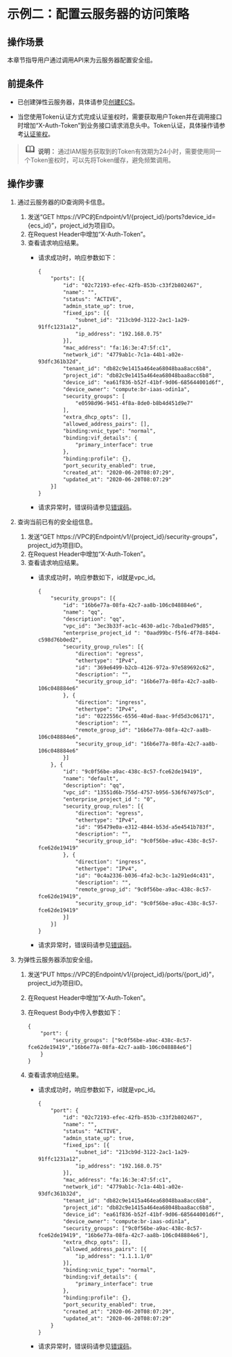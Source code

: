 # 示例二：配置云服务器的访问策略<a name="vpc_apieg_0003"></a>

## 操作场景<a name="section138381652181710"></a>

本章节指导用户通过调用API来为云服务器配置安全组。

## 前提条件<a name="section109541355172116"></a>

-   已创建弹性云服务器，具体请参见[创建ECS](https://support.huaweicloud.com/qs-ecs/ecs_02_0009.html)。

-   当您使用Token认证方式完成认证鉴权时，需要获取用户Token并在调用接口时增加“X-Auth-Token”到业务接口请求消息头中。Token认证，具体操作请参考[认证鉴权](认证鉴权.md)。

>![](public_sys-resources/icon-note.gif) **说明：** 
>通过IAM服务获取到的Token有效期为24小时，需要使用同一个Token鉴权时，可以先将Token缓存，避免频繁调用。

## 操作步骤<a name="section97971920868"></a>

1.  通过云服务器的ID查询网卡信息。
    1.  发送“GET  https://VPC的Endpoint/v1/\{project\_id\}/ports?device\_id=\{ecs\_id\}”，project\_id为项目ID。
    2.  在Request Header中增加“X-Auth-Token”。
    3.  查看请求响应结果。
        -   请求成功时，响应参数如下：

            ```
            {
            	"ports": [{
            		"id": "02c72193-efec-42fb-853b-c33f2b802467",
            		"name": "",
            		"status": "ACTIVE",
            		"admin_state_up": true,
            		"fixed_ips": [{
            			"subnet_id": "213cb9d-3122-2ac1-1a29-91ffc1231a12",
            			"ip_address": "192.168.0.75"
            		}],
            		"mac_address": "fa:16:3e:47:5f:c1",
            		"network_id": "4779ab1c-7c1a-44b1-a02e-93dfc361b32d",
            		"tenant_id": "db82c9e1415a464ea68048baa8acc6b8",
            		"project_id": "db82c9e1415a464ea68048baa8acc6b8",
            		"device_id": "ea61f836-b52f-41bf-9d06-685644001d6f",
            		"device_owner": "compute:br-iaas-odin1a",
            		"security_groups": [
            			"e0598d96-9451-4f8a-8de0-b8b4d451d9e7"
            		],
            		"extra_dhcp_opts": [],
            		"allowed_address_pairs": [],
            		"binding:vnic_type": "normal",
            		"binding:vif_details": {
            			"primary_interface": true
            		},
            		"binding:profile": {},
            		"port_security_enabled": true,
            		"created_at": "2020-06-20T08:07:29",
            		"updated_at": "2020-06-20T08:07:29"
            	}]
            }
            ```

        -   请求异常时，错误码请参见[错误码](错误码.md)。


2.  查询当前已有的安全组信息。
    1.  发送“GET  https://VPC的Endpoint/v1/\{project\_id\}/security-groups”，project\_id为项目ID。
    2.  在Request Header中增加“X-Auth-Token”。
    3.  查看请求响应结果。
        -   请求成功时，响应参数如下，id就是vpc\_id。

            ```
            {
            	"security_groups": [{
            		"id": "16b6e77a-08fa-42c7-aa8b-106c048884e6",
            		"name": "qq",
            		"description": "qq",
            		"vpc_id": "3ec3b33f-ac1c-4630-ad1c-7dba1ed79d85",
            		"enterprise_project_id ": "0aad99bc-f5f6-4f78-8404-c598d76b0ed2",
            		"security_group_rules": [{
            			"direction": "egress",
            			"ethertype": "IPv4",
            			"id": "369e6499-b2cb-4126-972a-97e589692c62",
            			"description": "",
            			"security_group_id": "16b6e77a-08fa-42c7-aa8b-106c048884e6"
            		}, {
            			"direction": "ingress",
            			"ethertype": "IPv4",
            			"id": "0222556c-6556-40ad-8aac-9fd5d3c06171",
            			"description": "",
            			"remote_group_id": "16b6e77a-08fa-42c7-aa8b-106c048884e6",
            			"security_group_id": "16b6e77a-08fa-42c7-aa8b-106c048884e6"
            		}]
            	}, {
            		"id": "9c0f56be-a9ac-438c-8c57-fce62de19419",
            		"name": "default",
            		"description": "qq",
            		"vpc_id": "13551d6b-755d-4757-b956-536f674975c0",
            		"enterprise_project_id ": "0",
            		"security_group_rules": [{
            			"direction": "egress",
            			"ethertype": "IPv4",
            			"id": "95479e0a-e312-4844-b53d-a5e4541b783f",
            			"description": "",
            			"security_group_id": "9c0f56be-a9ac-438c-8c57-fce62de19419"
            		}, {
            			"direction": "ingress",
            			"ethertype": "IPv4",
            			"id": "0c4a2336-b036-4fa2-bc3c-1a291ed4c431",
            			"description": "",
            			"remote_group_id": "9c0f56be-a9ac-438c-8c57-fce62de19419",
            			"security_group_id": "9c0f56be-a9ac-438c-8c57-fce62de19419"
            		}]
            	}]
            }
            ```

        -   请求异常时，错误码请参见[错误码](错误码.md)。


3.  为弹性云服务器添加安全组。
    1.  发送“PUT https://VPC的Endpoint/v1/\{project\_id\}/ports/\{port\_id\}”，project\_id为项目ID。
    2.  在Request Header中增加“X-Auth-Token”。
    3.  在Request Body中传入参数如下：

        ```
        {
            "port": {
                "security_groups": ["9c0f56be-a9ac-438c-8c57-fce62de19419","16b6e77a-08fa-42c7-aa8b-106c048884e6"]
            }
        }
        ```

    4.  查看请求响应结果。
        -   请求成功时，响应参数如下，id就是vpc\_id。

            ```
            {
            	"port": {
            		"id": "02c72193-efec-42fb-853b-c33f2b802467",
            		"name": "",
            		"status": "ACTIVE",
            		"admin_state_up": true,
            		"fixed_ips": [{
            			"subnet_id": "213cb9d-3122-2ac1-1a29-91ffc1231a12",
            			"ip_address": "192.168.0.75"
            		}],
            		"mac_address": "fa:16:3e:47:5f:c1",
            		"network_id": "4779ab1c-7c1a-44b1-a02e-93dfc361b32d",
            		"tenant_id": "db82c9e1415a464ea68048baa8acc6b8",
            		"project_id": "db82c9e1415a464ea68048baa8acc6b8",
            		"device_id": "ea61f836-b52f-41bf-9d06-685644001d6f",
            		"device_owner": "compute:br-iaas-odin1a",
            		"security_groups": ["9c0f56be-a9ac-438c-8c57-fce62de19419", "16b6e77a-08fa-42c7-aa8b-106c048884e6"],
            		"extra_dhcp_opts": [],
            		"allowed_address_pairs": [{
            			"ip_address": "1.1.1.1/0"
            		}],
            		"binding:vnic_type": "normal",
            		"binding:vif_details": {
            			"primary_interface": true
            		},
            		"binding:profile": {},
            		"port_security_enabled": true,
            		"created_at": "2020-06-20T08:07:29",
            		"updated_at": "2020-06-20T08:07:29"
            	}
            }
            ```

        -   请求异常时，错误码请参见[错误码](错误码.md)。




